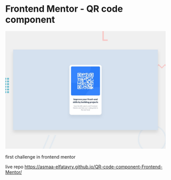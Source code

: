 # Frontend Mentor - QR code component

![Design preview for the QR code component coding challenge](./design/desktop-preview.jpg)

first challenge in frontend mentor

live repo https://asmaa-elfatayry.github.io/QR-code-component-Frontend-Mentor/
